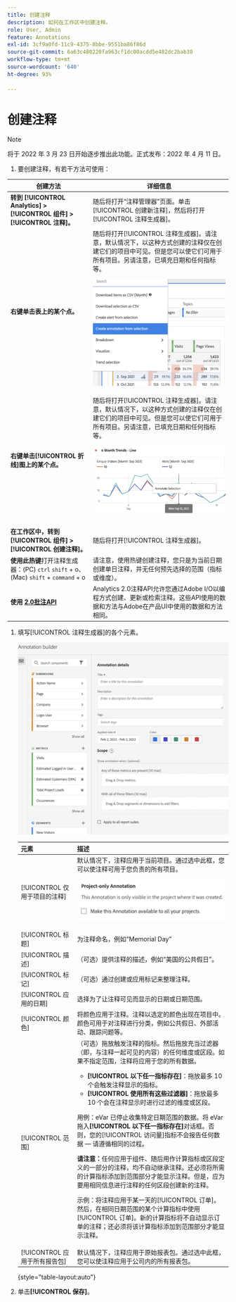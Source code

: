 ```yaml
---
title: 创建注释
description: 如何在工作区中创建注释。
role: User, Admin
feature: Annotations
exl-id: 3cf9a0fd-11c9-4375-8bbe-9551ba86f86d
source-git-commit: 6a63c480220fa963cf1dc00acdd5e482dc2bab38
workflow-type: tm+mt
source-wordcount: '640'
ht-degree: 93%

---
```


# 创建注释

>[!NOTE]
>
>将于 2022 年 3 月 23 日开始逐步推出此功能。正式发布：2022 年 4 月 11 日。

1. 要创建注释，有若干方法可使用：

| 创建方法 | 详细信息 |
| --- | --- |
| **转到 [!UICONTROL Analytics] > [!UICONTROL 组件] > [!UICONTROL 注释]。** | 随后将打开“注释管理器”页面。单击[!UICONTROL 创建新注释]，然后将打开[!UICONTROL 注释生成器]。 |
| **右键单击表上的某个点。** | 随后将打开[!UICONTROL 注释生成器]。请注意，默认情况下，以这种方式创建的注释仅在创建它们的项目中可见。但是您可以使它们可用于所有项目。另请注意，已填充日期和任何指标等。<p>![](assets/annotate-table.png) |
| **右键单击[!UICONTROL 折线]图上的某个点。** | 随后将打开[!UICONTROL 注释生成器]。请注意，默认情况下，以这种方式创建的注释仅在创建它们的项目中可见。但是您可以使它们可用于所有项目。另请注意，已填充日期和任何指标等。<p>![](assets/annotate-line.png) |
| **在工作区中，转到[!UICONTROL 组件] > [!UICONTROL 创建注释]。** | 随后将打开[!UICONTROL 注释生成器]。 |
| **使用此热键**&#x200B;打开注释生成器：(PC) `ctrl` `shift` + o、(Mac) `shift` + `command` + o | 请注意，使用热键创建注释，您只是为当前日期创建单日注释，并无任何预先选择的范围（指标或维度）。 |
| **使用 [2.0批注API](https://developer.adobe.com/analytics-apis/docs/2.0/guides/endpoints/annotations/)** | Analytics 2.0注释API允许您通过Adobe I/O以编程方式创建、更新或检索注释。这些API使用的数据和方法与Adobe在产品UI中使用的数据和方法相同。 |

1. 填写[!UICONTROL 注释生成器]的各个元素。

   ![](assets/ann-builder.png)

   | 元素 | 描述 |
   | --- | --- |
   | [!UICONTROL 仅用于项目的注释] | 默认情况下，注释应用于当前项目。通过选中此框，您可以使注释可用于您负责的所有项目。<p> ![](assets/project-only.png) |
   | [!UICONTROL 标题] | 为注释命名，例如“Memorial Day” |
   | [!UICONTROL 描述] | （可选）提供注释的描述，例如“美国的公共假日”。 |
   | [!UICONTROL 标记] | （可选）通过创建或应用标记来整理注释。 |
   | [!UICONTROL 应用的日期] | 选择为了让注释可见而显示的日期或日期范围。 |
   | [!UICONTROL 颜色] | 将颜色应用于注释。注释以选定的颜色出现在项目中。颜色可用于对注释进行分类，例如公共假日、外部活动、跟踪问题等。 |
   | [!UICONTROL 范围] | （可选）拖放触发注释的指标。然后拖放充当过滤器（即，与注释一起可见的内容）的任何维度或区段。如果不指定范围，注释将应用于您的所有数据。<ul><li>**[!UICONTROL 以下任一指标存在]**：拖放最多 10 个会触发注释显示的指标。</li><li>**[!UICONTROL 使用所有这些过滤器]**：拖放最多 10 个会在注释显示时进行过滤的维度或区段。</li></ul><p>用例：eVar 已停止收集特定日期范围的数据。将 eVar 拖入&#x200B;**[!UICONTROL 以下任一指标存在]**&#x200B;对话框。否则，您的[!UICONTROL 访问量]指标不会报告任何数据 — 请遵循相同的过程。<p>**请注意：**&#x200B;任何应用于组件、随后用作计算指标或区段定义的一部分的注释，均不自动继承注释。还必须将所需的计算指标添加到范围部分才能显示注释。但是，应为要用相同信息进行注释的任何区段创建新的注释。<p>示例：将注释应用于某一天的[!UICONTROL 订单]。然后，在相同日期范围的某个计算指标中使用[!UICONTROL 订单]。新的计算指标将不自动显示订单的注释；还必须将该计算指标添加到范围部分才能显示注释。 |
   | [!UICONTROL 应用于所有报告包] | 默认情况下，注释应用于原始报表包。通过选中此框，您可以使注释应用于公司内的所有报表包。 |

   {style=&quot;table-layout:auto&quot;}

1. 单击&#x200B;**[!UICONTROL 保存]**。
